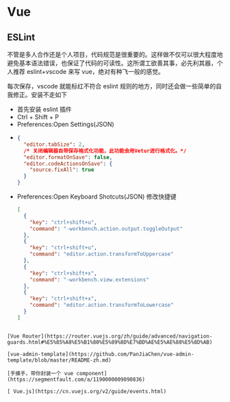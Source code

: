 # Vue

## ESLint

不管是多人合作还是个人项目，代码规范是很重要的。这样做不仅可以很大程度地避免基本语法错误，也保证了代码的可读性。这所谓工欲善其事，必先利其器，个人推荐 eslint+vscode 来写 vue，绝对有种飞一般的感觉。

每次保存，vscode 就能标红不符合 eslint 规则的地方，同时还会做一些简单的自我修正。安装不走如下

- 首先安装 eslint 插件
- Ctrl + Shift + P
- Preferences:Open Settings(JSON)
- ```json
  {
    "editor.tabSize": 2,
    /* 关闭编辑器自带保存格式化功能，此功能会用Vetur进行格式化。*/
    "editor.formatOnSave": false,
    "editor.codeActionsOnSave": {
      "source.fixAll": true
    }
  }
  ```
- Preferences:Open Keyboard Shotcuts(JSON) 修改快捷键
  ```json
  [
    {
      "key": "ctrl+shift+u",
      "command": "-workbench.action.output.toggleOutput"
    },
    {
      "key": "ctrl+shift+u",
      "command": "editor.action.transformToUppercase"
    },
    {
      "key": "ctrl+shift+x",
      "command": "-workbench.view.extensions"
    },
    {
      "key": "ctrl+shift+x",
      "command": "editor.action.transformToLowercase"
    }
  ]
  ```

```

[Vue Router](https://router.vuejs.org/zh/guide/advanced/navigation-guards.html#%E5%85%A8%E5%B1%80%E5%89%8D%E7%BD%AE%E5%AE%88%E5%8D%AB)

[vue-admin-template](https://github.com/PanJiaChen/vue-admin-template/blob/master/README-zh.md)

[手摸手，带你封装一个 vue component](https://segmentfault.com/a/1190000009090836)

[ Vue.js](https://cn.vuejs.org/v2/guide/events.html)
```
